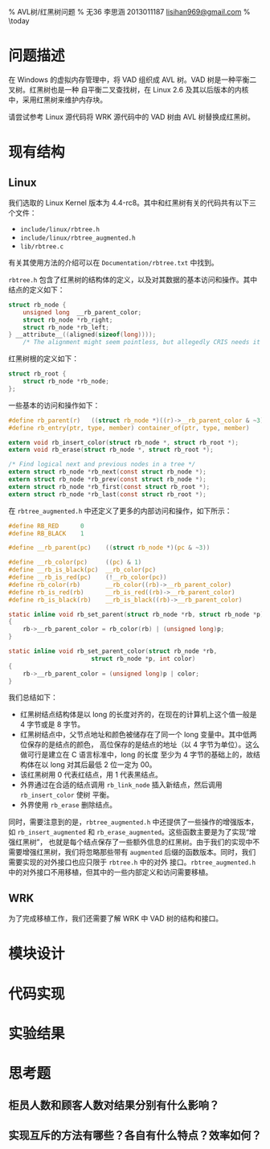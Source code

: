 % AVL树/红黑树问题
% 无36
  李思涵
  2013011187
  <lisihan969@gmail.com>
% \today

# 问题描述

在 Windows 的虚拟内存管理中，将 VAD 组织成 AVL 树。VAD 树是一种平衡二叉树。红黑树也是一种
自平衡二叉查找树，在 Linux 2.6 及其以后版本的内核中，采用红黑树来维护内存块。

请尝试参考 Linux 源代码将 WRK 源代码中的 VAD 树由 AVL 树替换成红黑树。


# 现有结构

## Linux

我们选取的 Linux Kernel 版本为 4.4-rc8。其中和红黑树有关的代码共有以下三个文件：

- `include/linux/rbtree.h`
- `include/linux/rbtree_augmented.h`
- `lib/rbtree.c`

有关其使用方法的介绍可以在 `Documentation/rbtree.txt` 中找到。

`rbtree.h` 包含了红黑树的结构体的定义，以及对其数据的基本访问和操作。其中结点的定义如下：

```c
struct rb_node {
    unsigned long  __rb_parent_color;
    struct rb_node *rb_right;
    struct rb_node *rb_left;
} __attribute__((aligned(sizeof(long))));
    /* The alignment might seem pointless, but allegedly CRIS needs it */
```

红黑树根的定义如下：

```c
struct rb_root {
    struct rb_node *rb_node;
};
```

一些基本的访问和操作如下：

```c
#define rb_parent(r)   ((struct rb_node *)((r)->__rb_parent_color & ~3))
#define rb_entry(ptr, type, member) container_of(ptr, type, member)

extern void rb_insert_color(struct rb_node *, struct rb_root *);
extern void rb_erase(struct rb_node *, struct rb_root *);

/* Find logical next and previous nodes in a tree */
extern struct rb_node *rb_next(const struct rb_node *);
extern struct rb_node *rb_prev(const struct rb_node *);
extern struct rb_node *rb_first(const struct rb_root *);
extern struct rb_node *rb_last(const struct rb_root *);

```

在 `rbtree_augmented.h` 中还定义了更多的内部访问和操作，如下所示：

```c
#define RB_RED      0
#define RB_BLACK    1

#define __rb_parent(pc)    ((struct rb_node *)(pc & ~3))

#define __rb_color(pc)     ((pc) & 1)
#define __rb_is_black(pc)  __rb_color(pc)
#define __rb_is_red(pc)    (!__rb_color(pc))
#define rb_color(rb)       __rb_color((rb)->__rb_parent_color)
#define rb_is_red(rb)      __rb_is_red((rb)->__rb_parent_color)
#define rb_is_black(rb)    __rb_is_black((rb)->__rb_parent_color)

static inline void rb_set_parent(struct rb_node *rb, struct rb_node *p)
{
    rb->__rb_parent_color = rb_color(rb) | (unsigned long)p;
}

static inline void rb_set_parent_color(struct rb_node *rb,
                       struct rb_node *p, int color)
{
    rb->__rb_parent_color = (unsigned long)p | color;
}
```

我们总结如下：

- 红黑树结点结构体是以 long 的长度对齐的，在现在的计算机上这个值一般是 4 字节或是 8 字节。
- 红黑树结点中，父节点地址和颜色被储存在了同一个 long 变量中。其中低两位保存的是结点的颜色，
  高位保存的是结点的地址（以 4 字节为单位）。这么做可行是建立在 C 语言标准中，long 的长度
  至少为 4 字节的基础上的，故结构体在以 long 对其后最低 2 位一定为 00。
- 该红黑树用 0 代表红结点，用 1 代表黑结点。
- 外界通过在合适的结点调用 `rb_link_node` 插入新结点，然后调用 `rb_insert_color` 使树
  平衡。
- 外界使用 `rb_erase` 删除结点。

同时，需要注意到的是，`rbtree_augmented.h` 中还提供了一些操作的增强版本，如
`rb_insert_augmented` 和 `rb_erase_augmented`。这些函数主要是为了实现“增强红黑树”，
也就是每个结点保存了一些额外信息的红黑树。由于我们的实现中不需要增强红黑树，我们将忽略那些带有
`augmented` 后缀的函数版本。同时，我们需要实现的对外接口也应只限于 `rbtree.h` 中的对外
接口。`rbtree_augmented.h` 中的对外接口不用移植，但其中的一些内部定义和访问需要移植。


## WRK

为了完成移植工作，我们还需要了解 WRK 中 VAD 树的结构和接口。

# 模块设计

# 代码实现

# 实验结果



# 思考题

##	柜员人数和顾客人数对结果分别有什么影响？

##	实现互斥的方法有哪些？各自有什么特点？效率如何？
